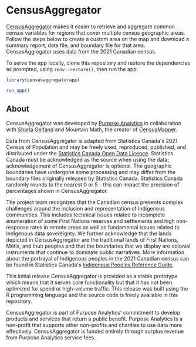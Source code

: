 # CensusAggregator

<a href = "https://censusaggregator.ca" target = "blank_">CensusAggregator</a> makes it easier to retrieve and aggregate common census variables for regions that cover multiple census geographic areas. Follow the steps below to create a custom area on the map and download a summary report, data file, and boundary file for that area. CensusAggregator uses data from the 2021 Canadian census.

To serve the app locally, clone this repository and restore the dependencies as prompted, using `renv::restore()`, then run the app:

```r
library(censusaggregatorapp)

run_app()
```

## About

CensusAggregator was developed by <a href = "https://purposeanalytics.ca" target = "_blank">Purpose Analytics</a> in collaboration with <a href = "https://sharla.online" target = "_blank">Sharla Gelfand</a> and Mountain Math, the creator of <a href = "https://censusmapper.ca" target = "_blank">CensusMapper</a>.

Data from CensusAggregator is adapted from Statistics Canada's 2021 Census of Population and may be freely used, reproduced, published, and distributed under the <a href = "https://www.statcan.gc.ca/eng/reference/licence" target = "_blank">Statistics Canada Open Data Licence</a>. Statistics Canada must be acknowledged as the source when using the data; acknowledgement of CensusAggregator is optional. The geographic boundaries have undergone some processing and may differ from the boundary files originally released by Statistics Canada. Statistics Canada randomly rounds to the nearest 0 or 5 - this can impact the precision of percentages shown in CensusAggregator.

The project team recognizes that the Canadian census presents complex challenges around the inclusion and representation of Indigenous communities. This includes technical issues related to incomplete enumeration of some First Nations reserves and settlements and high non-response rates in remote areas as well as fundamental issues related to Indigenous data sovereignty. We further acknowledge that the lands depicted in CensusAggregator are the traditional lands of First Nations, Métis, and Inuit peoples and that the boundaries that we display are colonial instruments that continue to dominate public narratives. More information about the portrayal of Indigenous peoples in the 2021 Canadian census can be found in Statistics Canada's <a href = "https://www12.statcan.gc.ca/census-recensement/2021/ref/98-500/009/98-500-x2021009-eng.cfm" target = "_blank">Indigenous Peoples Reference Guide</a>.

This initial release CensusAggregator is provided as a stable prototype which means that it serves core functionality but that it has not been optimized for speed or high-volume traffic. This release was built using the R programming language and the source code is freely available in this repository.

CensusAggregator is part of Purpose Analytics' commitment to develop products and services that return a public benefit. Purpose Analytics is a non-profit that supports other non-profits and charities to use data more effectively. CensusAggregator is funded entirely through surplus revenue from Purpose Analytics service fees.
